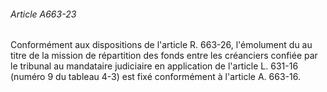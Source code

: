 ###### Article A663-23

Conformément aux dispositions de l'article R. 663-26, l'émolument du au titre de la mission de répartition des fonds entre les créanciers confiée par le tribunal au mandataire judiciaire en application de l'article L. 631-16 (numéro 9 du tableau 4-3) est fixé conformément à l'article A. 663-16.


